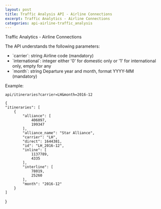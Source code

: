 ```yaml
---
layout: post
title: Traffic Analysis API - Airline Connections
excerpt: Traffic Analytics - Airline Connections
categories: api-airline-traffic_analysis
---
```


Traffic Analytics - Airline Connections

The API understands the following parameters:
<ul>
<li>`carrier`: string Airline code (mandatory)</li>
<li>`international`: integer either '0' for domestic only or '1' for international only, empty for any</li>
<li>`month`: string Departure year and month, format YYYY-MM (mandatory)</li>
</ul>

Example:

    api/itineraries?carrier=LH&month=2016-12

    {
    "itineraries": [
        {
            "alliance": [
                406097, 
                199347
            ], 
            "alliance_name": "Star Alliance", 
            "carrier": "LH", 
            "direct": 1644381, 
            "id": "LH_2016-12", 
            "inline": [
                1137789, 
                4335
            ], 
            "interline": [
                78019, 
                25260
            ], 
            "month": "2016-12"
        }
    ]
}

